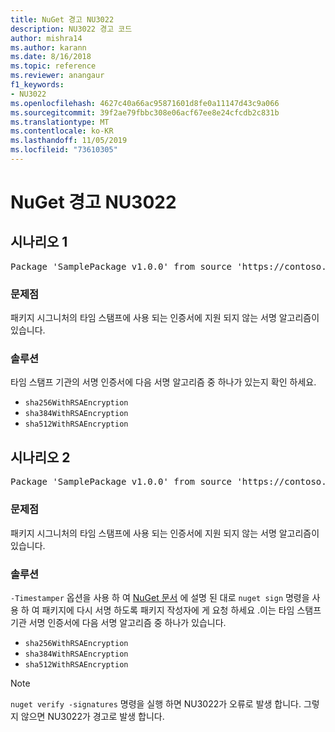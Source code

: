 ```yaml
---
title: NuGet 경고 NU3022
description: NU3022 경고 코드
author: mishra14
ms.author: karann
ms.date: 8/16/2018
ms.topic: reference
ms.reviewer: anangaur
f1_keywords:
- NU3022
ms.openlocfilehash: 4627c40a66ac95871601d8fe0a11147d43c9a066
ms.sourcegitcommit: 39f2ae79fbbc308e06acf67ee8e24cfcdb2c831b
ms.translationtype: MT
ms.contentlocale: ko-KR
ms.lasthandoff: 11/05/2019
ms.locfileid: "73610305"
---
```

# <a name="nuget-warning-nu3022"></a>NuGet 경고 NU3022

## <a name="scenario-1"></a>시나리오 1

<pre>Package 'SamplePackage v1.0.0' from source 'https://contoso.com/index.json': The primary signature's timestamp certificate has an unsupported signature algorithm.</pre>

### <a name="issue"></a>문제점

패키지 시그니처의 타임 스탬프에 사용 되는 인증서에 지원 되지 않는 서명 알고리즘이 있습니다.


### <a name="solution"></a>솔루션

타임 스탬프 기관의 서명 인증서에 다음 서명 알고리즘 중 하나가 있는지 확인 하세요. 
* `sha256WithRSAEncryption`
* `sha384WithRSAEncryption`
* `sha512WithRSAEncryption`



## <a name="scenario-2"></a>시나리오 2

<pre>Package 'SamplePackage v1.0.0' from source 'https://contoso.com/index.json': The timestamp certificate has an unsupported signature algorithm (SHA1). The following algorithms are supported: SHA256RSA, SHA384RSA, SHA512RSA.</pre>

### <a name="issue"></a>문제점

패키지 시그니처의 타임 스탬프에 사용 되는 인증서에 지원 되지 않는 서명 알고리즘이 있습니다.


### <a name="solution"></a>솔루션

`-Timestamper` 옵션을 사용 하 여 [NuGet 문서](https://docs.microsoft.com/nuget/create-packages/sign-a-package) 에 설명 된 대로 `nuget sign` 명령을 사용 하 여 패키지에 다시 서명 하도록 패키지 작성자에 게 요청 하세요 .이는 타임 스탬프 기관 서명 인증서에 다음 서명 알고리즘 중 하나가 있습니다.
* `sha256WithRSAEncryption`
* `sha384WithRSAEncryption`
* `sha512WithRSAEncryption`


> [!Note]
> `nuget verify -signatures` 명령을 실행 하면 NU3022가 오류로 발생 합니다. 그렇지 않으면 NU3022가 경고로 발생 합니다.